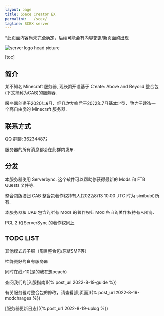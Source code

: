 ```yaml
---
layout: page
title: Space Creator EX
permalink:   /scex/
tagline: SCEX server
---
```


*此页面内容尚未完全确定，后续可能会有内容变更/新页面的出现

![server logo head picture](https://user-images.githubusercontent.com/109353165/184545759-71e0e280-18f4-444f-ab1b-71b70c21e14e.png)

[toc]

## 简介

某不知名 Minecraft 服务器, 现长期开设基于 Create: Above and Beyond 整合包(下文简称为CAB)的服务器.

服务器创建于2020年6月，经几次大修后于2022年7月基本定型，致力于建造一个高自由度的 Minecraft 服务器.

## 联系方式

QQ 群聊: 362344872

服务器的所有消息都会在此群内发布.

## 分发

本服务器使用 ServerSync. 这个软件可以帮助你获得最新的 Mods 和 FTB Quests 文件等.

整合包版权归 CAB 整合包著作权持有人(2022/8/13 10:00 UTC 时为 simibubi)所有.

本服务器和 CAB 包含的所有 Mods 的著作权归 Mod 各自的著作权持有人所有.

PCL 2 和 ServerSync 的著作权同上.
 
## TODO LIST

其他模式的子服（周目整合包/原版SMP等）

性能更好的自有服务器

同时在线>10(是的我在想peach)


查阅我们的[入服指南]({% post_url 2022-8-19-guide %})

有关服务器对整合包的修改，请查看[此页面]({% post_url 2022-8-19-modchanges %})

[服务器更新日志]({% post_url 2022-8-19-uplog %})
